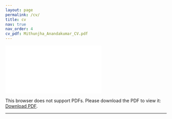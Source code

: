 ```yaml
---
layout: page
permalink: /cv/
title: cv
nav: true
nav_order: 4
cv_pdf: Mithunjha_Anandakumar_CV.pdf
---
```


<!-- For my CV, click [here]({{site.baseurl}}/assets/pdf/Ashwin_CV.pdf). -->

<div style="margin-left: auto;margin-right: auto;">
    <object data="..\assets\Mithunjha_Anandakumar_CV.pdf" type="application/pdf" width="825px" height="1175px">
        <embed src="..\assets\Mithunjha_Anandakumar_CV.pdf">
            <p>This browser does not support PDFs. Please download the PDF to view it: <a href="assets\Mithunjha_Anandakumar_CV.pdf">Download PDF</a>.</p>
        </embed>
    </object>
</div>


***
